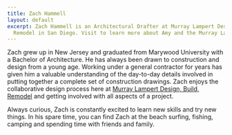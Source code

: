 ```yaml
---
title: Zach Hammell
layout: default
excerpt: Zach Hammell is an Architectural Drafter at Murray Lampert Design, Build,
  Remodel in San Diego. Visit to learn more about Amy and the Murray Lampert team.
---
```


Zach grew up in New Jersey and graduated from Marywood University with a Bachelor of Architecture. He has always been drawn to construction and design from a young age. Working under a general contractor for years has given him a valuable understanding of the day-to-day details involved in putting together a complete set of construction drawings. Zach enjoys the collaborative design process here at [Murray Lampert Design, Build, Remodel](/) and getting involved with all aspects of a project.

Always curious, Zach is constantly excited to learn new skills and try new things. In his spare time, you can find Zach at the beach surfing, fishing, camping and spending time with friends and family.
